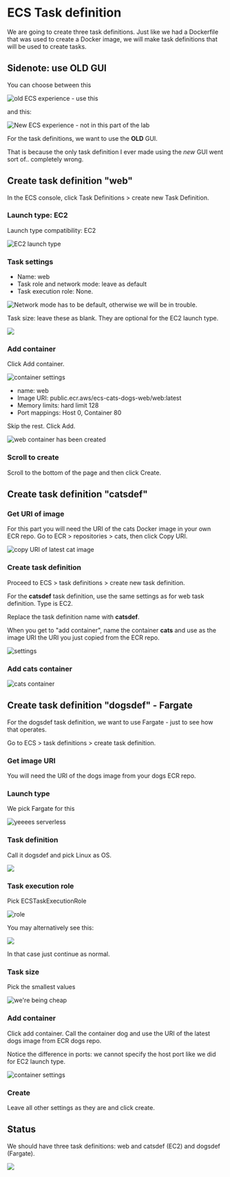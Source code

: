 # ECS Task definition

We are going to create three task definitions. Just like we had a Dockerfile that was used to create a Docker image, we will make task definitions that will be used to create tasks.&#x20;

## Sidenote: use OLD GUI &#x20;

You can choose between this

![old ECS experience - use this](<../../../../.gitbook/assets/image (399) (1).png>)

and this:

![New ECS experience - not in this part of the lab ](<../../../../.gitbook/assets/image (142) (1).png>)

For the task definitions, we want to use the **OLD** GUI.&#x20;

That is because the only task definition I ever made using the _new_ GUI went sort of.. completely wrong.&#x20;

## Create task definition "web"

In the ECS console, click Task Definitions > create new Task Definition.&#x20;

### Launch type: EC2

Launch type compatibility: EC2

![EC2 launch type](<../../../../.gitbook/assets/image (119) (1).png>)

### Task settings

* Name: web
* Task role and network mode: leave as default
* Task execution role: None.

![Network mode has to be default, otherwise we will be in trouble. ](<../../../../.gitbook/assets/image (310) (1) (1).png>)

Task size: leave these as blank. They are optional for the EC2 launch type.&#x20;

![](<../../../../.gitbook/assets/image (270).png>)

### Add container

Click Add container.&#x20;

![container settings](<../../../../.gitbook/assets/image (404).png>)

* name: web
* Image URI: public.ecr.aws/ecs-cats-dogs-web/web:latest
* Memory limits: hard limit 128
* Port mappings: Host 0, Container 80

Skip the rest. Click Add.

![web container has been created](<../../../../.gitbook/assets/image (397) (1) (1).png>)

### Scroll to create

Scroll to the bottom of the page and then click Create.&#x20;

## Create task definition "catsdef"

### Get URI of image

For this part you will need the URI of the cats Docker image in your own ECR repo. Go to ECR > repositories > cats, then click Copy URI.

![copy URI of latest cat image](<../../../../.gitbook/assets/image (114).png>)

### Create task definition&#x20;

Proceed to ECS > task definitions > create new task definition.&#x20;

For the **catsdef** task definition, use the same settings as for web task definition. Type is EC2.

Replace the task definition name with **catsdef**.&#x20;

When you get to "add container", name the container **cats** and use as the image URI the URI you just copied from the ECR repo.&#x20;

![settings](<../../../../.gitbook/assets/image (127).png>)

### Add cats container&#x20;

![cats container ](<../../../../.gitbook/assets/image (169).png>)

## Create task definition "dogsdef" - Fargate

For the dogsdef task definition, we want to use Fargate - just to see how that operates.&#x20;

Go to ECS > task definitions > create task definition.&#x20;

### Get image URI&#x20;

You will need the URI of the dogs image from your dogs ECR repo.

### Launch type

We pick Fargate for this

![yeeees serverless](<../../../../.gitbook/assets/image (336) (1) (1).png>)

### Task definition&#x20;

Call it dogsdef and pick Linux as OS.

![](<../../../../.gitbook/assets/image (289) (1).png>)

### Task execution role

Pick ECSTaskExecutionRole

![role](<../../../../.gitbook/assets/image (228).png>)

You may alternatively see this:

![](<../../../../.gitbook/assets/image (136).png>)

In that case just continue as normal.&#x20;

### Task size

Pick the smallest values

![we're being cheap](<../../../../.gitbook/assets/image (356).png>)

### Add container

Click add container. Call the container dog and use the URI of the latest dogs image from ECR dogs repo.&#x20;

Notice the difference in ports: we cannot specify the host port like we did for EC2 launch type.&#x20;

![container settings](<../../../../.gitbook/assets/image (459).png>)

### Create

Leave all other settings as they are and click create.

## Status

We should have three task definitions: web and catsdef (EC2) and dogsdef (Fargate).&#x20;

![](<../../../../.gitbook/assets/image (369).png>)

